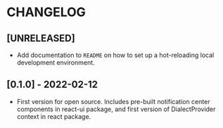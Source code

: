 # CHANGELOG

## [UNRELEASED]

* Add documentation to `README` on how to set up a hot-reloading local development environment.

## [0.1.0] - 2022-02-12

* First version for open source. Includes pre-built notification center components in react-ui package, and first version of DialectProvider context in react package.
